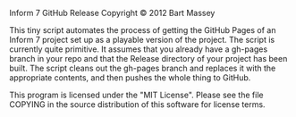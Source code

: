 Inform 7 GitHub Release
Copyright © 2012 Bart Massey

This tiny script automates the process of getting the GitHub
Pages of an Inform 7 project set up as a playable version of
the project. The script is currently quite primitive. It
assumes that you already have a gh-pages branch in your repo
and that the Release directory of your project has been
built.  The script cleans out the gh-pages branch and replaces
it with the appropriate contents, and then pushes the whole
thing to GitHub.

This program is licensed under the "MIT License".  Please
see the file COPYING in the source distribution of this
software for license terms.
